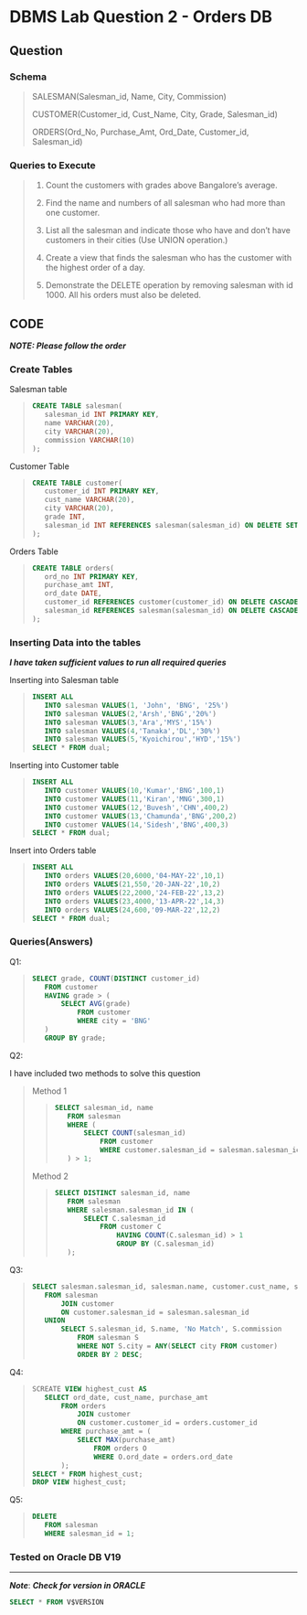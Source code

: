 # DBMS Lab Question 2 - Orders DB

## Question

### Schema

> SALESMAN(Salesman_id, Name, City, Commission)
>
> CUSTOMER(Customer_id, Cust_Name, City, Grade, Salesman_id)
>
> ORDERS(Ord_No, Purchase_Amt, Ord_Date, Customer_id, Salesman_id)

### Queries to Execute

> 1. Count the customers with grades above Bangalore’s average.
>
> 2. Find the name and numbers of all salesman who had more than one customer.
>
> 3. List all the salesman and indicate those who have and don’t have customers in their cities (Use UNION operation.)
>
> 4. Create a view that finds the salesman who has the customer with the highest order of a day.
>
> 5. Demonstrate the DELETE operation by removing salesman with id 1000. All his orders must also be deleted.

## CODE

**_NOTE: Please follow the order_**

### Create Tables

Salesman table

> ```sql
> CREATE TABLE salesman(
>    salesman_id INT PRIMARY KEY,
>    name VARCHAR(20),
>    city VARCHAR(20),
>    commission VARCHAR(10)
> );
> ```

Customer Table

> ```sql
> CREATE TABLE customer(
>    customer_id INT PRIMARY KEY,
>    cust_name VARCHAR(20),
>    city VARCHAR(20),
>    grade INT,
>    salesman_id INT REFERENCES salesman(salesman_id) ON DELETE SET NULL
> );
> ```

Orders Table

> ```sql
> CREATE TABLE orders(
>    ord_no INT PRIMARY KEY,
>    purchase_amt INT,
>    ord_date DATE,
>    customer_id REFERENCES customer(customer_id) ON DELETE CASCADE,
>    salesman_id REFERENCES salesman(salesman_id) ON DELETE CASCADE
> );
> ```

### Inserting Data into the tables

**_I have taken sufficient values to run all required queries_**

Inserting into Salesman table

> ```sql
> INSERT ALL
>    INTO salesman VALUES(1, 'John', 'BNG', '25%')
>    INTO salesman VALUES(2,'Arsh','BNG','20%')
>    INTO salesman VALUES(3,'Ara','MYS','15%')
>    INTO salesman VALUES(4,'Tanaka','DL','30%')
>    INTO salesman VALUES(5,'Kyoichirou','HYD','15%')
> SELECT * FROM dual;
> ```

Inserting into Customer table

> ```sql
> INSERT ALL
>    INTO customer VALUES(10,'Kumar','BNG',100,1)
>    INTO customer VALUES(11,'Kiran','MNG',300,1)
>    INTO customer VALUES(12,'Buvesh','CHN',400,2)
>    INTO customer VALUES(13,'Chamunda','BNG',200,2)
>    INTO customer VALUES(14,'Sidesh','BNG',400,3)
> SELECT * FROM dual;
> ```

Insert into Orders table

> ```sql
> INSERT ALL
>    INTO orders VALUES(20,6000,'04-MAY-22',10,1)
>    INTO orders VALUES(21,550,'20-JAN-22',10,2)
>    INTO orders VALUES(22,2000,'24-FEB-22',13,2)
>    INTO orders VALUES(23,4000,'13-APR-22',14,3)
>    INTO orders VALUES(24,600,'09-MAR-22',12,2)
> SELECT * FROM dual;
> ```

### Queries(Answers)

Q1:

> ```sql
> SELECT grade, COUNT(DISTINCT customer_id)
>    FROM customer
>    HAVING grade > (
>        SELECT AVG(grade)
>            FROM customer
>            WHERE city = 'BNG'
>    )
>    GROUP BY grade;
> ```

Q2:

I have included two methods to solve this question

> Method 1
>
> > ```sql
> > SELECT salesman_id, name
> >    FROM salesman
> >    WHERE (
> >        SELECT COUNT(salesman_id)
> >            FROM customer
> >            WHERE customer.salesman_id = salesman.salesman_id
> >    ) > 1;
> > ```
>
> Method 2
>
> > ```sql
> > SELECT DISTINCT salesman_id, name
> >    FROM salesman
> >    WHERE salesman.salesman_id IN (
> >        SELECT C.salesman_id
> >            FROM customer C
> >                HAVING COUNT(C.salesman_id) > 1
> >                GROUP BY (C.salesman_id)
> >    );
> > ```

Q3:

> ```sql
> SELECT salesman.salesman_id, salesman.name, customer.cust_name, salesman.commission
>    FROM salesman
>        JOIN customer
>        ON customer.salesman_id = salesman.salesman_id
>    UNION
>        SELECT S.salesman_id, S.name, 'No Match', S.commission
>            FROM salesman S
>            WHERE NOT S.city = ANY(SELECT city FROM customer)
>            ORDER BY 2 DESC;
> ```

Q4:

> ```sql
> SCREATE VIEW highest_cust AS
>    SELECT ord_date, cust_name, purchase_amt
>        FROM orders
>            JOIN customer
>            ON customer.customer_id = orders.customer_id
>        WHERE purchase_amt = (
>            SELECT MAX(purchase_amt)
>                FROM orders O
>                WHERE O.ord_date = orders.ord_date
>        );
> SELECT * FROM highest_cust;
> DROP VIEW highest_cust;
> ```

Q5:

> ```sql
> DELETE
>    FROM salesman
>    WHERE salesman_id = 1;
> ```

### Tested on Oracle DB V19

---

**_Note_**:
**_Check for version in ORACLE_**

```sql
SELECT * FROM V$VERSION
```
